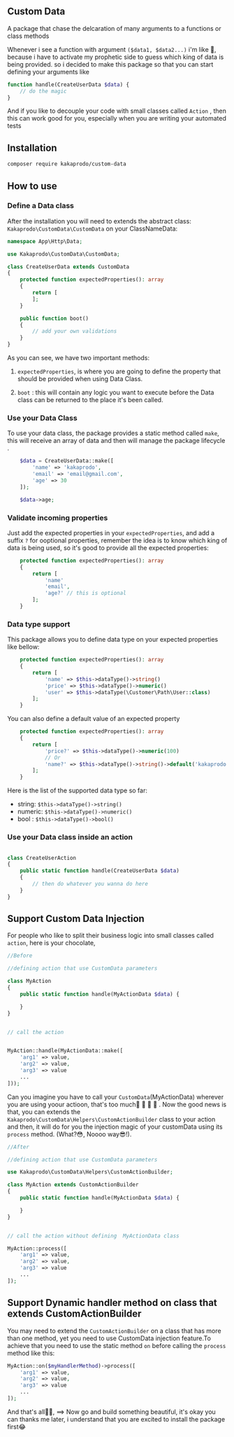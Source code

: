 ## Custom Data

A package that chase the delcaration of many arguments to a functions or class methods

Whenever i see a function with argument `($data1, $data2...)` i'm like 🤮, because i have to activate my prophetic side to guess which king of data is being provided. so i decided to make this package so that you can start defining your arguments like

```php
function handle(CreateUserData $data) {
    // do the magic
}
```

And if you like to decouple your code with small classes called `Action` , then this can work good for you, especially when you are writing your automated tests

## Installation

```sh
composer require kakaprodo/custom-data
```

## How to use

### Define a Data class

After the installation you will need to extends the abstract class: `Kakaprodo\CustomData\CustomData` on your ClassNameData:

```php
namespace App\Http\Data;

use Kakaprodo\CustomData\CustomData;

class CreateUserData extends CustomData
{
    protected function expectedProperties(): array
    {
        return [
        ];
    }

    public function boot()
    {
        // add your own validations
    }
}

```

As you can see, we have two important methods:

1. `expectedProperties`, is where you are going to define the property that should be provided when using Data Class.

2. `boot` : this will contain any logic you want to execute before the Data class can be returned to the place it's been called.

### Use your Data Class

To use your data class, the package provides a static method called `make`, this will receive an array of data and then will manage the package lifecycle .

```php
    $data = CreateUserData::make([
        'name' => 'kakaprodo',
        'email' => 'email@gmail.com',
        'age' => 30
    ]);

    $data->age;
```

### Validate incoming properties

Just add the expected properties in your `expectedProperties`, and add a suffix `?` for ooptional properties, remember the idea is to know which king of data is being used, so it's good to provide all the expected properties:

```php
    protected function expectedProperties(): array
    {
        return [
            'name'
            'email',
            'age?' // this is optional
        ];
    }
```

### Data type support

This package allows you to define data type on your expected properties like bellow:

```php
    protected function expectedProperties(): array
    {
        return [
            'name' => $this->dataType()->string()
            'price' => $this->dataType()->numeric()
            'user' => $this->dataType(\Customer\Path\User::class)
        ];
    }
```

You can also define a default value of an expected property

```php
    protected function expectedProperties(): array
    {
        return [
            'price?' => $this->dataType()->numeric(100)
            // Or
            'name?' => $this->dataType()->string()->default('kakaprodo')
        ];
    }
```

Here is the list of the supported data type so far:

-   string: `$this->dataType()->string()`
-   numeric: `$this->dataType()->numeric()`
-   bool : `$this->dataType()->bool()`

### Use your Data class inside an action

```php

class CreateUserAction
{
    public static function handle(CreateUserData $data)
    {
        // then do whatever you wanna do here
    }
}

```

## Support Custom Data Injection

For people who like to split their business logic into small classes called `action`, here is your chocolate,

```php
//Before

//defining action that use CustomData parameters

class MyAction
{
    public static function handle(MyActionData $data) {

    }
}


// call the action


MyAction::handle(MyActionData::make([
    'arg1' => value,
    'arg2' => value,
    'arg3' => value
    ...
]));

```

Can you imagine you have to call your `CustomData`(MyActionData) wherever you are using yoour actioon, that's too much🤮 🤮 🤮 🤮 . Now the good news is that, you can extends the `Kakaprodo\CustomData\Helpers\CustomActionBuilder` class to your action and then, it will do for you the injection magic of your customData using its `process` method. (What?😳, Noooo way😎!).

```php
//After

//defining action that use CustomData parameters

use Kakaprodo\CustomData\Helpers\CustomActionBuilder;

class MyAction extends CustomActionBuilder
{
    public static function handle(MyActionData $data) {

    }
}


// call the action without defining  MyActionData class

MyAction::process([
    'arg1' => value,
    'arg2' => value,
    'arg3' => value
    ...
]);

```

## Support Dynamic handler method on class that extends CustomActionBuilder

You may need to extend the `CustomActionBuilder` on a class that has more than one method, yet you need to use CustomData
injection feature.To achieve that you need to use the static method `on` before calling the `process` method like this:

```php
MyAction::on($myHandlerMethod)->process([
    'arg1' => value,
    'arg2' => value,
    'arg3' => value
    ...
]);
```

And that's all🤪😋, ==> Now go and build something beautiful, it's okay you can thanks me later, i understand that you are excited to install the package first😂
